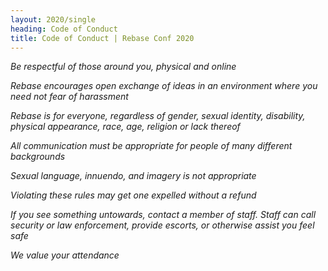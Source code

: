 ```yaml
---
layout: 2020/single
heading: Code of Conduct
title: Code of Conduct | Rebase Conf 2020
---
```


_Be respectful of those around you, physical and online_

_Rebase encourages open exchange of ideas in an environment where
you need not fear of harassment_

_Rebase is for everyone, regardless of gender, sexual identity,
disability, physical appearance, race, age, religion or lack thereof_

_All communication must be appropriate for people of many different
backgrounds_

_Sexual language, innuendo, and imagery is not appropriate_

_Violating these rules may get one expelled without a refund_

_If you see something untowards, contact a member of staff.  Staff can call
security or law enforcement, provide escorts, or otherwise assist you feel
safe_

_We value your attendance_


